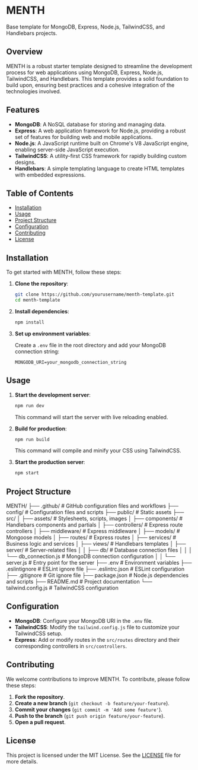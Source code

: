# MENTH

Base template for MongoDB, Express, Node.js, TailwindCSS, and Handlebars projects.

## Overview

MENTH is a robust starter template designed to streamline the development process for web applications using MongoDB, Express, Node.js, TailwindCSS, and Handlebars. This template provides a solid foundation to build upon, ensuring best practices and a cohesive integration of the technologies involved.

## Features

- **MongoDB**: A NoSQL database for storing and managing data.
- **Express**: A web application framework for Node.js, providing a robust set of features for building web and mobile applications.
- **Node.js**: A JavaScript runtime built on Chrome's V8 JavaScript engine, enabling server-side JavaScript execution.
- **TailwindCSS**: A utility-first CSS framework for rapidly building custom designs.
- **Handlebars**: A simple templating language to create HTML templates with embedded expressions.

## Table of Contents

- [Installation](#installation)
- [Usage](#usage)
- [Project Structure](#project-structure)
- [Configuration](#configuration)
- [Contributing](#contributing)
- [License](#license)

## Installation

To get started with MENTH, follow these steps:

1. **Clone the repository**:

    ```bash
    git clone https://github.com/yourusername/menth-template.git
    cd menth-template
    ```

2. **Install dependencies**:

    ```bash
    npm install
    ```

3. **Set up environment variables**:

    Create a `.env` file in the root directory and add your MongoDB connection string:

    ```env
    MONGODB_URI=your_mongodb_connection_string
    ```

## Usage

1. **Start the development server**:

    ```bash
    npm run dev
    ```

    This command will start the server with live reloading enabled.

2. **Build for production**:

    ```bash
    npm run build
    ```

    This command will compile and minify your CSS using TailwindCSS.

3. **Start the production server**:

    ```bash
    npm start
    ```

## Project Structure

MENTH/
├── .github/ # GitHub configuration files and workflows
├── config/ # Configuration files and scripts
├── public/ # Static assets
├── src/
│ ├── assets/ # Stylesheets, scripts, images
│ ├── components/ # Handlebars components and partials
│ ├── controllers/ # Express route controllers
│ ├── middleware/ # Express middleware
│ ├── models/ # Mongoose models
│ ├── routes/ # Express routes
│ ├── services/ # Business logic and services
│ ├── views/ # Handlebars templates
│ ├── server/ # Server-related files
│ │ ├── db/ # Database connection files
│ │ │ └── db_connection.js # MongoDB connection configuration
│ │ └── server.js # Entry point for the server
├── .env # Environment variables
├── .eslintignore # ESLint ignore file
├── .eslintrc.json # ESLint configuration
├── .gitignore # Git ignore file
├── package.json # Node.js dependencies and scripts
├── README.md # Project documentation
└── tailwind.config.js # TailwindCSS configuration

## Configuration

- **MongoDB**: Configure your MongoDB URI in the `.env` file.
- **TailwindCSS**: Modify the `tailwind.config.js` file to customize your TailwindCSS setup.
- **Express**: Add or modify routes in the `src/routes` directory and their corresponding controllers in `src/controllers`.

## Contributing

We welcome contributions to improve MENTH. To contribute, please follow these steps:

1. **Fork the repository**.
2. **Create a new branch** (`git checkout -b feature/your-feature`).
3. **Commit your changes** (`git commit -m 'Add some feature'`).
4. **Push to the branch** (`git push origin feature/your-feature`).
5. **Open a pull request**.

## License

This project is licensed under the MIT License. See the [LICENSE](LICENSE) file for more details.
